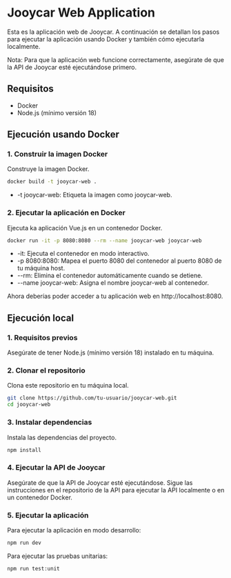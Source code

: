 # Jooycar Web Application
Esta es la aplicación web de Jooycar. A continuación se detallan los pasos para ejecutar la aplicación usando Docker y también cómo ejecutarla localmente.

Nota: Para que la aplicación web funcione correctamente, asegúrate de que la API de Jooycar esté ejecutándose primero.

## Requisitos
 * Docker
 * Node.js (mínimo versión 18)

## Ejecución usando Docker

### 1. Construir la imagen Docker
Construye la imagen Docker.

```bash
docker build -t jooycar-web .
```
 * -t jooycar-web: Etiqueta la imagen como jooycar-web.

### 2. Ejecutar la aplicación en Docker
Ejecuta ka aplicación Vue.js en un contenedor Docker.

```bash
docker run -it -p 8080:8080 --rm --name jooycar-web jooycar-web
```

 * -it: Ejecuta el contenedor en modo interactivo.
 * -p 8080:8080: Mapea el puerto 8080 del contenedor al puerto 8080 de tu máquina host.
 * --rm: Elimina el contenedor automáticamente cuando se detiene.
 * --name jooycar-web: Asigna el nombre jooycar-web al contenedor.

Ahora deberías poder acceder a tu aplicación web en http://localhost:8080.

## Ejecución local

### 1. Requisitos previos
Asegúrate de tener Node.js (mínimo versión 18) instalado en tu máquina.

### 2. Clonar el repositorio
Clona este repositorio en tu máquina local.

```bash
git clone https://github.com/tu-usuario/jooycar-web.git
cd jooycar-web
```

### 3. Instalar dependencias
Instala las dependencias del proyecto.

```bash
npm install
```

### 4. Ejecutar la API de Jooycar
Asegúrate de que la API de Jooycar esté ejecutándose. Sigue las instrucciones en el repositorio de la API para ejecutar la API localmente o en un contenedor Docker.

### 5. Ejecutar la aplicación
Para ejecutar la aplicación en modo desarrollo:

```bash
npm run dev
```

Para ejecutar las pruebas unitarias:

```bash
npm run test:unit
```
